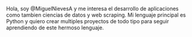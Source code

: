 Hola, soy @MiguelNievesA y me interesa el desarrollo de aplicaciones como tambien 
ciencias de datos y web scraping. Mi lenguaje principal es Python y quiero crear
multiples proyectos de todo tipo para seguir aprendiendo de este hermoso lenguaje.
